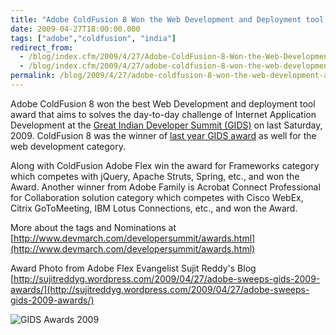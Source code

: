 ```yaml
---
title: "Adobe ColdFusion 8 Won the Web Development and Deployment tool Award at GIDS 2009"
date: 2009-04-27T18:00:00.000
tags: ["adobe","coldfusion", "india"]
redirect_from: 
  - /blog/index.cfm/2009/4/27/Adobe-ColdFusion-8-Won-the-Web-Development-and-Deployment-tools-Award-Again-at-GIDS-2009/
  - /blog/index.cfm/2009/4/27/adobe-coldfusion-8-won-the-web-development-and-deployment-tools-award-again-at-gids-2009/
permalink: /blog/2009/4/27/adobe-coldfusion-8-won-the-web-development-and-deployment-tools-award-again-at-gids-2009/
---
```


Adobe ColdFusion 8 won the best Web Development and deployment tool award that aims to solves the day-to-day challenge of Internet Application Development at the  [Great Indian Developer Summit (GIDS)](http://www.devmarch.com/developersummit/awards.html)  on last Saturday, 2009. ColdFusion 8 was the winner of  [last year GIDS award](/blog/2009/2/9/adobe-coldfusion-8-wins-the-web-development-award-at-great-india-developer-summit/)  as well for the web development category.  
  
Along with ColdFusion Adobe Flex win the award for Frameworks category which competes with jQuery, Apache Struts, Spring, etc., and won the Award. Another winner from Adobe Family is Acrobat Connect Professional for Collaboration solution category which competes with Cisco WebEx, Citrix GoToMeeting, IBM Lotus Connections, etc., and won the Award.

More about the tags and Nominations at  [http://www.devmarch.com/developersummit/awards.html](http://www.devmarch.com/developersummit/awards.html)

Award Photo from Adobe Flex Evangelist Sujit Reddy's Blog  [http://sujitreddyg.wordpress.com/2009/04/27/adobe-sweeps-gids-2009-awards/](http://sujitreddyg.wordpress.com/2009/04/27/adobe-sweeps-gids-2009-awards/)

![GIDS Awards 2009](/assets/images/blog/GIDS2009-238-small.jpg "GIDS Awards 2009")